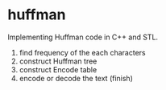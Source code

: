 # huffman

Implementing Huffman code in C++ and STL.

1. find frequency of the each characters
2. construct Huffman tree
3. construct Encode table
4. encode or decode the text (finish)
